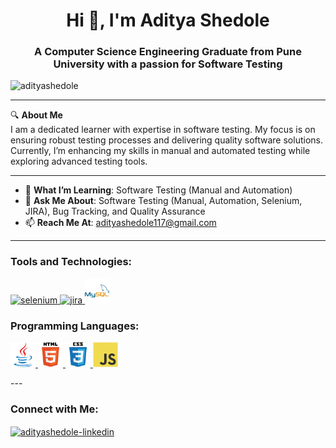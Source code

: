 
<h1 align="center">Hi 👋, I'm Aditya Shedole</h1>
<h3 align="center">A Computer Science Engineering Graduate from Pune University with a passion for Software Testing</h3>

<p align="left"> <img src="https://komarev.com/ghpvc/?username=adityashedole&label=Profile%20views&color=0e75b6&style=flat" alt="adityashedole" /> </p>

---

🔍 **About Me**  
I am a dedicated learner with expertise in software testing. My focus is on ensuring robust testing processes and delivering quality software solutions. Currently, I’m enhancing my skills in manual and automated testing while exploring advanced testing tools.  

---

- 🌱 **What I’m Learning**: Software Testing (Manual and Automation)  
- 💬 **Ask Me About**: Software Testing (Manual, Automation, Selenium, JIRA), Bug Tracking, and Quality Assurance  
- 📫 **Reach Me At**: adityashedole117@gmail.com  

---

<h3 align="left">Tools and Technologies:</h3>
<p align="left"> 
  <a href="https://www.selenium.dev/" target="_blank" rel="noreferrer"> 
    <img src="https://upload.wikimedia.org/wikipedia/commons/d/d5/Selenium_Logo.png" alt="selenium" width="40" height="40"/> 
  </a> 
  <a href="https://www.atlassian.com/software/jira" target="_blank" rel="noreferrer"> 
    <img src="https://wac-cdn.atlassian.com/dam/jcr:58ac6b32-d75f-40b5-855b-7a95e21f72d0/Jira%20Software%20blue.svg" alt="jira" width="40" height="40"/> 
  </a> 
  <a href="https://www.mysql.com/" target="_blank" rel="noreferrer"> 
    <img src="https://raw.githubusercontent.com/devicons/devicon/master/icons/mysql/mysql-original-wordmark.svg" alt="mysql" width="40" height="40"/> 
  </a> 
</p>

<h3 align="left">Programming Languages:</h3> <p align="left"> <a href="https://www.java.com" target="_blank" rel="noreferrer"> <img src="https://raw.githubusercontent.com/devicons/devicon/master/icons/java/java-original.svg" alt="java" width="40" height="40"/> </a> <a href="https://www.w3.org/html/" target="_blank" rel="noreferrer"> <img src="https://raw.githubusercontent.com/devicons/devicon/master/icons/html5/html5-original-wordmark.svg" alt="html5" width="40" height="40"/> </a> <a href="https://www.w3schools.com/css/" target="_blank" rel="noreferrer"> <img src="https://raw.githubusercontent.com/devicons/devicon/master/icons/css3/css3-original-wordmark.svg" alt="css3" width="40" height="40"/> </a> <a href="https://developer.mozilla.org/en-US/docs/Web/JavaScript" target="_blank" rel="noreferrer"> <img src="https://raw.githubusercontent.com/devicons/devicon/master/icons/javascript/javascript-original.svg" alt="javascript" width="40" height="40"/> </a> </p>
---

<h3 align="left">Connect with Me:</h3>
<p align="left">
  <a href="https://www.linkedin.com/in/aditya-shedole-3813832b6" target="blank">
    <img align="center" src="https://raw.githubusercontent.com/rahuldkjain/github-profile-readme-generator/master/src/images/icons/Social/linked-in-alt.svg" alt="adityashedole-linkedin" height="30" width="40" />
  </a>
 
